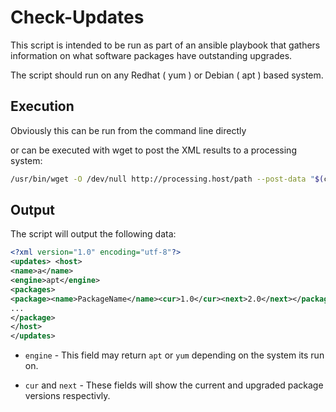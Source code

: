 Check-Updates
=============

This script is intended to be run as part of an ansible playbook that gathers information on what software packages have outstanding upgrades.

The script should run on any Redhat ( yum ) or Debian ( apt ) based system.


Execution
---------

Obviously this can be run from the command line directly 

or can be executed with wget to post the XML results to a processing system:

```bash
/usr/bin/wget -O /dev/null http://processing.host/path --post-data "$(check-updates.sh)"  --header="Content-Type:application/xml"
```



Output
------

The script will output the following data:

```XML
<?xml version="1.0" encoding="utf-8"?>
<updates> <host>
<name>a</name>
<engine>apt</engine>
<packages>
<package><name>PackageName</name><cur>1.0</cur><next>2.0</next></package>
...
</package>
</host>
</updates>

```

* `engine` - This field may return `apt` or `yum` depending on the system its run on.

* `cur` and `next` - These fields will show the current and upgraded package versions respectivly.


